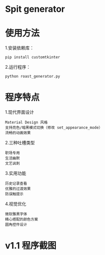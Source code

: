 # Spit generator
# 使用方法
1.安装依赖库：
```
pip install customtkinter
```
2.运行程序：
```
python roast_generator.py
```
# 程序特点
1.现代界面设计
```
Material Design 风格
支持亮色/暗黑模式切换（修改 set_appearance_mode）
流畅的动画效果
```
2.三种吐槽类型
```
职场专用
生活幽默
文艺讽刺
```
3.实用功能
```
历史记录查看
优雅的过渡效果
防误触提示
```
4.视觉优化
```
微软雅黑字体
精心搭配的颜色方案
圆角控件设计
```
# v1.1 程序截图




